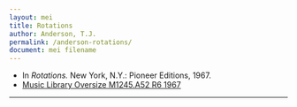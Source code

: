 ```yaml
---
layout: mei
title: Rotations
author: Anderson, T.J.
permalink: /anderson-rotations/
document: mei filename
---
```


- In *Rotations.* New York, N.Y.: Pioneer Editions, 1967.
- <a href="https://tufts-primo.hosted.exlibrisgroup.com/permalink/f/bnf7qa/01TUN_ALMA2185593110003851" target="_blank">Music Library Oversize M1245.A52 R6 1967</a>

---
